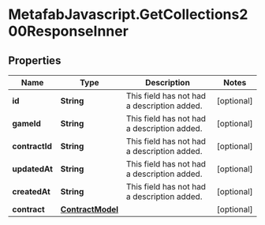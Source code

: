 # MetafabJavascript.GetCollections200ResponseInner

## Properties

Name | Type | Description | Notes
------------ | ------------- | ------------- | -------------
**id** | **String** | This field has not had a description added. | [optional] 
**gameId** | **String** | This field has not had a description added. | [optional] 
**contractId** | **String** | This field has not had a description added. | [optional] 
**updatedAt** | **String** | This field has not had a description added. | [optional] 
**createdAt** | **String** | This field has not had a description added. | [optional] 
**contract** | [**ContractModel**](ContractModel.md) |  | [optional] 


